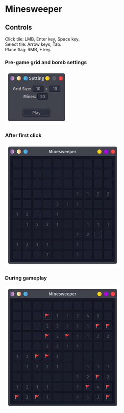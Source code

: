 # Minesweeper

## Controls
Click tile: LMB, Enter key, Space key.<br />
Select tile: Arrow keys, Tab.<br />
Place flag: RMB, F key.<br />

### Pre-game grid and bomb settings

![Pre-game Settings image](README/Pre-gameSettings.png)

### After first click

![First Click image](README/FirstClick.png)

### During gameplay

![Gameplay image](README/MidGameplay.png)
